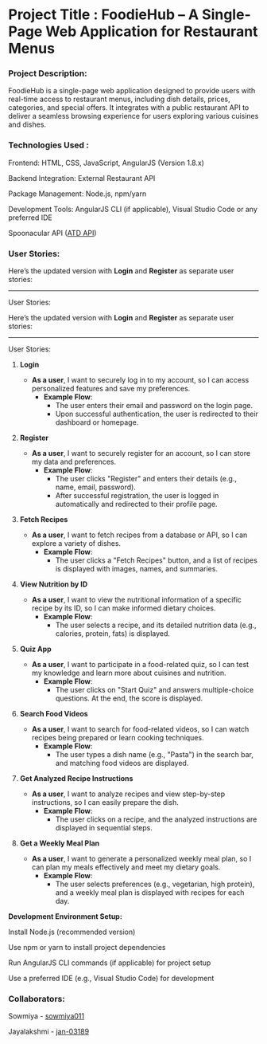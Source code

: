 # Project Title : FoodieHub – A Single-Page Web Application for Restaurant Menus

### Project Description:
FoodieHub is a single-page web application designed to provide users with real-time access to restaurant menus, including dish details, prices, categories, and special offers. It integrates with a public restaurant API to deliver a seamless browsing experience for users exploring various cuisines and dishes.


### Technologies Used :
Frontend: HTML, CSS, JavaScript, AngularJS (Version 1.8.x)

Backend Integration: External Restaurant API

Package Management: Node.js, npm/yarn

Development Tools: AngularJS CLI (if applicable), Visual Studio Code or any preferred IDE

Spoonacular API ([ATD API](https://www.allthingsdev.co/))

### User Stories:


Here’s the updated version with **Login** and **Register** as separate user stories:

---

User Stories:

Here’s the updated version with **Login** and **Register** as separate user stories:

---

User Stories:

1. **Login**  
   - **As a user**, I want to securely log in to my account, so I can access personalized features and save my preferences.  
     - **Example Flow**:  
       - The user enters their email and password on the login page.  
       - Upon successful authentication, the user is redirected to their dashboard or homepage.

2. **Register**  
   - **As a user**, I want to securely register for an account, so I can store my data and preferences.  
     - **Example Flow**:  
       - The user clicks "Register" and enters their details (e.g., name, email, password).  
       - After successful registration, the user is logged in automatically and redirected to their profile page.

3. **Fetch Recipes**  
   - **As a user**, I want to fetch recipes from a database or API, so I can explore a variety of dishes.  
     - **Example Flow**:  
       - The user clicks a "Fetch Recipes" button, and a list of recipes is displayed with images, names, and summaries.

4. **View Nutrition by ID**  
   - **As a user**, I want to view the nutritional information of a specific recipe by its ID, so I can make informed dietary choices.  
     - **Example Flow**:  
       - The user selects a recipe, and its detailed nutrition data (e.g., calories, protein, fats) is displayed.

5. **Quiz App**  
   - **As a user**, I want to participate in a food-related quiz, so I can test my knowledge and learn more about cuisines and nutrition.  
     - **Example Flow**:  
       - The user clicks on "Start Quiz" and answers multiple-choice questions. At the end, the score is displayed.

6. **Search Food Videos**  
   - **As a user**, I want to search for food-related videos, so I can watch recipes being prepared or learn cooking techniques.  
     - **Example Flow**:  
       - The user types a dish name (e.g., "Pasta") in the search bar, and matching food videos are displayed.

7. **Get Analyzed Recipe Instructions**  
   - **As a user**, I want to analyze recipes and view step-by-step instructions, so I can easily prepare the dish.  
     - **Example Flow**:  
       - The user clicks on a recipe, and the analyzed instructions are displayed in sequential steps.

8. **Get a Weekly Meal Plan**  
   - **As a user**, I want to generate a personalized weekly meal plan, so I can plan my meals effectively and meet my dietary goals.  
     - **Example Flow**:  
       - The user selects preferences (e.g., vegetarian, high protein), and a weekly meal plan is displayed with recipes for each day.



**Development Environment Setup:**

Install Node.js (recommended version)

Use npm or yarn to install project dependencies

Run AngularJS CLI commands (if applicable) for project setup

Use a preferred IDE (e.g., Visual Studio Code) for development



### Collaborators:

Sowmiya  - [sowmiya011](https://github.com/sowmiya011)

Jayalakshmi  - [jan-03189](https://github.com/jan-03189)



